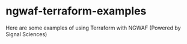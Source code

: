 # ngwaf-terraform-examples

Here are some examples of using Terraform with NGWAF (Powered by Signal Sciences)
